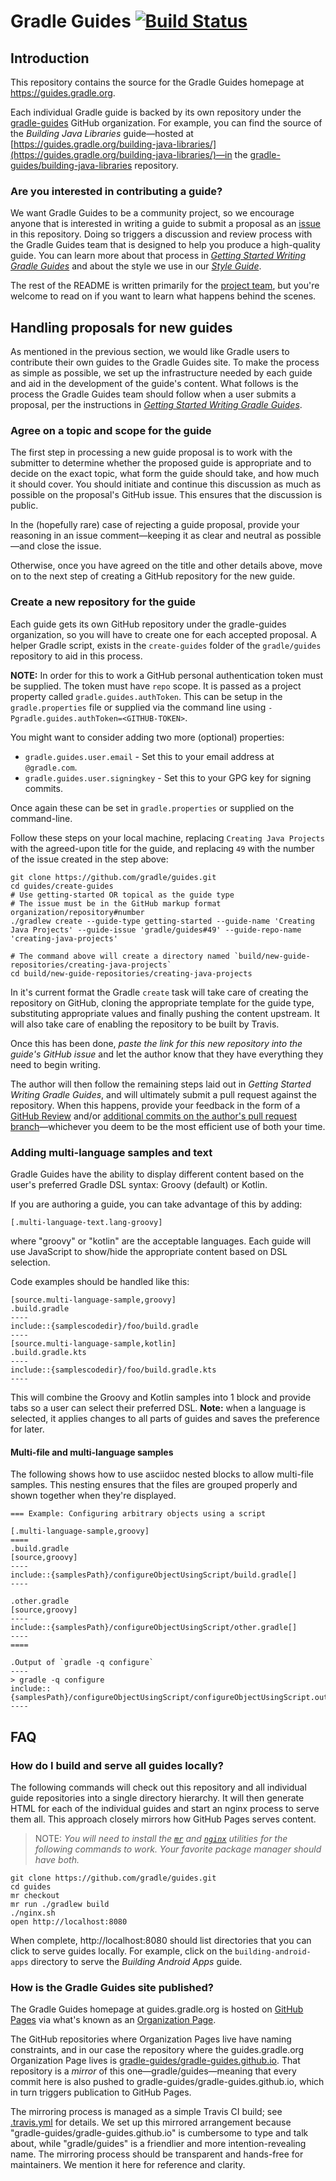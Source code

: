 # Gradle Guides [![Build Status](https://travis-ci.org/gradle/guides.svg?branch=master)](https://travis-ci.org/gradle/guides)

## Introduction

This repository contains the source for the Gradle Guides homepage at https://guides.gradle.org.

Each individual Gradle guide is backed by its own repository under the [gradle-guides](https://github.com/gradle-guides) GitHub organization. For example, you can find the source of the _Building Java Libraries_ guide—hosted at [https://guides.gradle.org/building-java-libraries/](https://guides.gradle.org/building-java-libraries/)—in the [gradle-guides/building-java-libraries](https://github.com/gradle-guides/building-java-libraries) repository.

### Are you interested in contributing a guide?

We want Gradle Guides to be a community project, so we encourage anyone that is interested in writing a guide to submit a proposal as an [issue](https://github.com/gradle/guides/issues) in this repository. Doing so triggers a discussion and review process with the Gradle Guides team that is designed to help you produce a high-quality guide. You can learn more about that process in [_Getting Started Writing Gradle Guides_](https://guides.gradle.org/writing-getting-started-guides/) and about the style we use in our [_Style Guide_](https://guides.gradle.org/style-guide/).

The rest of the README is written primarily for the [project team](https://github.com/orgs/gradle-guides/people), but you're welcome to read on if you want to learn what happens behind the scenes.

## Handling proposals for new guides

As mentioned in the previous section, we would like Gradle users to contribute their own guides to the Gradle Guides site. To make the process as simple as possible, we set up the infrastructure needed by each guide and aid in the development of the guide's content. What follows is the process the Gradle Guides team should follow when a user submits a proposal, per the instructions in [_Getting Started Writing Gradle Guides_](https://guides.gradle.org/writing-getting-started-guides/).


### Agree on a topic and scope for the guide

The first step in processing a new guide proposal is to work with the submitter to determine whether the proposed guide is appropriate and to decide on the exact topic, what form the guide should take, and how much it should cover. You should initiate and continue this discussion as much as possible on the proposal's GitHub issue. This ensures that the discussion is public.

In the (hopefully rare) case of rejecting a guide proposal, provide your reasoning in an issue comment—keeping it as clear and neutral as possible—and close the issue.

Otherwise, once you have agreed on the title and other details above, move on to the next step of creating a GitHub repository for the new guide.

### Create a new repository for the guide

Each guide gets its own GitHub repository under the gradle-guides organization, so you will have to create one for each accepted proposal. A helper Gradle script, exists in the `create-guides` folder of the `gradle/guides` repository to aid in this process.

**NOTE:** In order for this to work a GitHub personal authentication token must be supplied. The token must have `repo` scope. It is passed as a project property called `gradle.guides.authToken`. This can be setup in the `gradle.properties` file or supplied via the command line using `-Pgradle.guides.authToken=<GITHUB-TOKEN>`.

You might want to consider adding two more (optional) properties:

- `gradle.guides.user.email` - Set this to your email address at `@gradle.com`.
- `gradle.guides.user.signingkey` - Set this to your GPG key for signing commits.

Once again these can be set in `gradle.properties` or supplied on the command-line.

Follow these steps on your local machine, replacing `Creating Java Projects` with the agreed-upon title for the guide, and replacing `49` with the number of the issue created in the step above:

    git clone https://github.com/gradle/guides.git
    cd guides/create-guides
    # Use getting-started OR topical as the guide type
    # The issue must be in the GitHub markup format organization/repository#number
    ./gradlew create --guide-type getting-started --guide-name 'Creating Java Projects' --guide-issue 'gradle/guides#49' --guide-repo-name 'creating-java-projects'

    # The command above will create a directory named `build/new-guide-repositories/creating-java-projects`
    cd build/new-guide-repositories/creating-java-projects

In it's current format the Gradle `create` task will take care of creating the repository on GitHub, cloning the appropriate template for the guide type, substituting appropriate values and finally pushing the content upstream. It will also take care of enabling the repository to be built by Travis.

Once this has been done, _paste the link for this new repository into the guide's GitHub issue_ and let the author know that they have everything they need to begin writing.

The author will then follow the remaining steps laid out in _Getting Started Writing Gradle Guides_, and will ultimately submit a pull request against the repository. When this happens, provide your feedback in the form of a [GitHub Review](https://help.github.com/articles/reviewing-changes-in-pull-requests/) and/or [additional commits on the author's pull request branch](https://help.github.com/articles/committing-changes-to-a-pull-request-branch-created-from-a-fork/)—whichever you deem to be the most efficient use of both your time.

### Adding multi-language samples and text

Gradle Guides have the ability to display different content based on the user's preferred Gradle DSL syntax: Groovy (default) or Kotlin.

If you are authoring a guide, you can take advantage of this by adding:

```asciidoc
[.multi-language-text.lang-groovy]
```

where "groovy" or "kotlin" are the acceptable languages. Each guide will use JavaScript to show/hide the appropriate content based on DSL selection.

Code examples should be handled like this:

```asciidoc
[source.multi-language-sample,groovy]
.build.gradle
----
include::{samplescodedir}/foo/build.gradle
----
[source.multi-language-sample,kotlin]
.build.gradle.kts
----
include::{samplescodedir}/foo/build.gradle.kts
----
```

This will combine the Groovy and Kotlin samples into 1 block and provide tabs so a user can select their preferred DSL. **Note:** when a language is selected, it applies changes to all parts of guides and saves the preference for later.

#### Multi-file and multi-language samples

The following shows how to use asciidoc nested blocks to allow multi-file samples. This nesting ensures that the files are grouped properly and shown together when they're displayed.

```adoc
=== Example: Configuring arbitrary objects using a script

[.multi-language-sample,groovy]
====
.build.gradle
[source,groovy]
----
include::{samplesPath}/configureObjectUsingScript/build.gradle[]
----

.other.gradle
[source,groovy]
----
include::{samplesPath}/configureObjectUsingScript/other.gradle[]
----
====

.Output of `gradle -q configure`
----
> gradle -q configure
include::{samplesPath}/configureObjectUsingScript/configureObjectUsingScript.out[]
----
```

## FAQ

### How do I build and serve all guides locally?

The following commands will check out this repository and all individual guide repositories into a single directory hierarchy. It will then generate HTML for each of the individual guides and start an nginx process to serve them all. This approach closely mirrors how GitHub Pages serves content.

> NOTE: _You will need to install the [`mr`](https://myrepos.branchable.com/) and [`nginx`](https://nginx.org/en/) utilities for the following commands to work. Your favorite package manager should have both._

    git clone https://github.com/gradle/guides.git
    cd guides
    mr checkout
    mr run ./gradlew build
    ./nginx.sh
    open http://localhost:8080

When complete, http://localhost:8080 should list directories that you can click to serve guides locally. For example, click on the `building-android-apps` directory to serve the _Building Android Apps_ guide.

### How is the Gradle Guides site published?

The Gradle Guides homepage at guides.gradle.org is hosted on [GitHub Pages](https://pages.github.com/) via what's known as an [Organization Page](https://help.github.com/articles/user-organization-and-project-pages/).

The GitHub repositories where Organization Pages live have naming constraints, and in our case the repository where the guides.gradle.org Organization Page lives is [gradle-guides/gradle-guides.github.io](https://github.com/gradle-guides/gradle-guides.github.io). That repository is a _mirror_ of this one—gradle/guides—meaning that every commit here is also pushed to gradle-guides/gradle-guides.github.io, which in turn triggers publication to GitHub Pages.

The mirroring process is managed as a simple Travis CI build; see [.travis.yml](.travis.yml) for details. We set up this mirrored arrangement because "gradle-guides/gradle-guides.github.io" is cumbersome to type and talk about, while "gradle/guides" is a friendlier and more intention-revealing name. The mirroring process should be transparent and hands-free for maintainers. We mention it here for reference and clarity.
